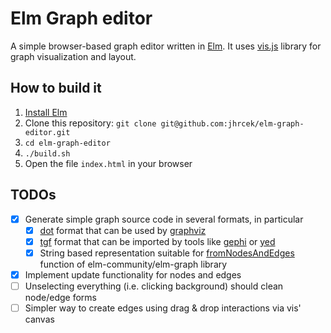 # Elm Graph editor

A simple browser-based graph editor written in [Elm](http://elm-lang.org/). It uses [vis.js](http://visjs.org/) library for graph visualization and layout.

## How to build it

1. [Install Elm](http://elm-lang.org/install)
2. Clone this repository: `git clone git@github.com:jhrcek/elm-graph-editor.git`
3. `cd elm-graph-editor`
4. `./build.sh`
5. Open the file `index.html` in your browser

## TODOs

- [x] Generate simple graph source code in several formats, in particular
    - [x] [dot](http://www.graphviz.org/content/dot-language) format that can be used by [graphviz](http://graphviz.org/)
    - [x] [tgf](https://en.wikipedia.org/wiki/Trivial_Graph_Format) format that can be imported by tools like [gephi](https://gephi.org/) or [yed](https://www.yworks.com/products/yed)
    - [x] String based representation suitable for [fromNodesAndEdges](http://package.elm-lang.org/packages/elm-community/graph/1.0.0/Graph#fromNodesAndEdges) function of elm-community/elm-graph library
- [x] Implement update functionality for nodes and edges
- [ ] Unselecting everything (i.e. clicking background) should clean node/edge forms
- [ ] Simpler way to create edges using drag & drop interactions via vis' canvas
